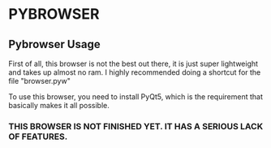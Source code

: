 # PYBROWSER
## Pybrowser Usage

First of all, this browser is not the best out there, it is just super lightweight and takes up almost no ram.
I highly recommended doing a shortcut for the file "browser.pyw"


To use this browser, you need to install PyQt5, which is the requirement that basically makes it all possible.


### THIS BROWSER IS NOT FINISHED YET. IT HAS A SERIOUS LACK OF FEATURES.
